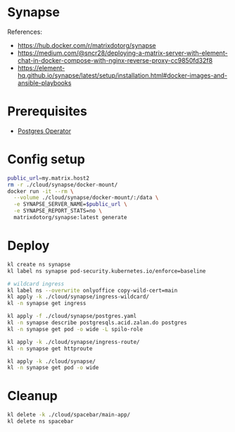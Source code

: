 
# Synapse

References:
- https://hub.docker.com/r/matrixdotorg/synapse
- https://medium.com/@sncr28/deploying-a-matrix-server-with-element-chat-in-docker-compose-with-nginx-reverse-proxy-cc9850fd32f8
- https://element-hq.github.io/synapse/latest/setup/installation.html#docker-images-and-ansible-playbooks


# Prerequisites

- [Postgres Operator](../../storage/postgres/readme.md)

# Config setup

```bash
public_url=my.matrix.host2
rm -r ./cloud/synapse/docker-mount/
docker run -it --rm \
  --volume ./cloud/synapse/docker-mount/:/data \
  -e SYNAPSE_SERVER_NAME=$public_url \
  -e SYNAPSE_REPORT_STATS=no \
  matrixdotorg/synapse:latest generate
```

# Deploy

```bash
kl create ns synapse
kl label ns synapse pod-security.kubernetes.io/enforce=baseline

# wildcard ingress
kl label ns --overwrite onlyoffice copy-wild-cert=main
kl apply -k ./cloud/synapse/ingress-wildcard/
kl -n synapse get ingress

kl apply -f ./cloud/synapse/postgres.yaml
kl -n synapse describe postgresqls.acid.zalan.do postgres
kl -n synapse get pod -o wide -L spilo-role

kl apply -k ./cloud/synapse/ingress-route/
kl -n synapse get httproute

kl apply -k ./cloud/synapse/
kl -n synapse get pod -o wide
```

# Cleanup

```bash
kl delete -k ./cloud/spacebar/main-app/
kl delete ns spacebar
```
